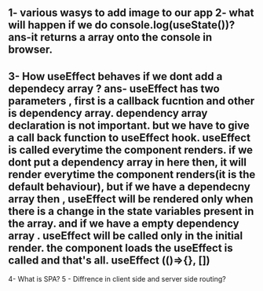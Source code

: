 1- various wasys to add image to our app
2- what will happen if we do console.log(useState())?
ans-it returns a array onto the console in browser.
-----------------------------------------------------------------
3- How useEffect behaves if we dont add a dependecy array ?
ans- useEffect has two parameters , first is a callback fucntion and other is dependency array.
dependency array declaration is not important. but we have to give a call back function to useEffect hook.
useEffect is called everytime the component renders. if we dont put a dependency array in here then, it will render everytime the component renders(it is the default behaviour), but if we have a dependecny array then , useEffect will be rendered only when there is a change in the state variables present in the array. and if we have a empty dependency array . useEffect will be called only in the initial render. the component loads the useEffect is called and that's all.
useEffect (()=>{}, [])
-----------------------------------------------------------------------
4- What is SPA?
5 - Diffrence in client side and server side routing?
